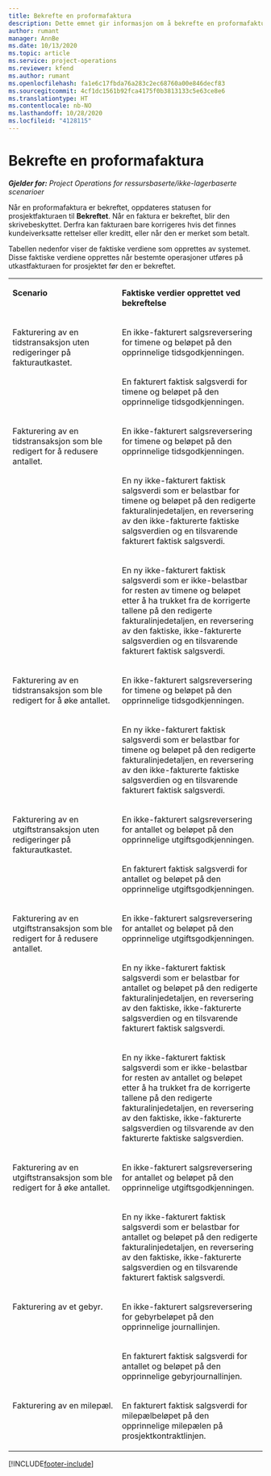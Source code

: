 ```yaml
---
title: Bekrefte en proformafaktura
description: Dette emnet gir informasjon om å bekrefte en proformafaktura.
author: rumant
manager: AnnBe
ms.date: 10/13/2020
ms.topic: article
ms.service: project-operations
ms.reviewer: kfend
ms.author: rumant
ms.openlocfilehash: fa1e6c17fbda76a283c2ec68760a00e846decf83
ms.sourcegitcommit: 4cf1dc1561b92fca4175f0b3813133c5e63ce8e6
ms.translationtype: HT
ms.contentlocale: nb-NO
ms.lasthandoff: 10/28/2020
ms.locfileid: "4128115"
---
```

# <a name="confirm-a-proforma-invoice"></a>Bekrefte en proformafaktura

_**Gjelder for:** Project Operations for ressursbaserte/ikke-lagerbaserte scenarioer_

Når en proformafaktura er bekreftet, oppdateres statusen for prosjektfakturaen til **Bekreftet**. Når en faktura er bekreftet, blir den skrivebeskyttet. Derfra kan fakturaen bare korrigeres hvis det finnes kundeiverksatte rettelser eller kreditt, eller når den er merket som betalt.

Tabellen nedenfor viser de faktiske verdiene som opprettes av systemet. Disse faktiske verdiene opprettes når bestemte operasjoner utføres på utkastfakturaen for prosjektet før den er bekreftet.

<table border="0" cellspacing="0" cellpadding="0">
    <tbody>
        <tr>
            <td width="416" valign="top">
                <p>
                    <strong>Scenario</strong>
                </p>
            </td>
            <td width="608" valign="top">
                <p>
                    <strong>Faktiske verdier opprettet ved bekreftelse</strong>
                </p>
            </td>
        </tr>
        <tr>
            <td width="216" rowspan="2" valign="top">
                <p>
Fakturering av en tidstransaksjon uten redigeringer på fakturautkastet.
                </p>
            </td>
            <td width="408" valign="top">
                <p>
En ikke-fakturert salgsreversering for timene og beløpet på den opprinnelige tidsgodkjenningen.
                </p>
            </td>
        </tr>
        <tr>
            <td width="408" valign="top">
                <p>
En fakturert faktisk salgsverdi for timene og beløpet på den opprinnelige tidsgodkjenningen.
                </p>
            </td>
        </tr>
        <tr>
            <td width="216" rowspan="3" valign="top">
                <p>
Fakturering av en tidstransaksjon som ble redigert for å redusere antallet.
                </p>
            </td>
            <td width="408" valign="top">
                <p>
En ikke-fakturert salgsreversering for timene og beløpet på den opprinnelige tidsgodkjenningen.
                </p>
            </td>
        </tr>
        <tr>
            <td width="408" valign="top">
                <p>
En ny ikke-fakturert faktisk salgsverdi som er belastbar for timene og beløpet på den redigerte fakturalinjedetaljen, en reversering av den ikke-fakturerte faktiske salgsverdien og en tilsvarende fakturert faktisk salgsverdi.
                </p>
            </td>
        </tr>
        <tr>
            <td width="408" valign="top">
                <p>
En ny ikke-fakturert faktisk salgsverdi som er ikke-belastbar for resten av timene og beløpet etter å ha trukket fra de korrigerte tallene på den redigerte fakturalinjedetaljen, en reversering av den faktiske, ikke-fakturerte salgsverdien og en tilsvarende fakturert faktisk salgsverdi.
                </p>
            </td>
        </tr>
        <tr>
            <td width="216" rowspan="2" valign="top">
                <p>
Fakturering av en tidstransaksjon som ble redigert for å øke antallet.
                </p>
            </td>
            <td width="408" valign="top">
                <p>
En ikke-fakturert salgsreversering for timene og beløpet på den opprinnelige tidsgodkjenningen.
                </p>
            </td>
        </tr>
        <tr>
            <td width="408" valign="top">
                <p>
En ny ikke-fakturert faktisk salgsverdi som er belastbar for timene og beløpet på den redigerte fakturalinjedetaljen, en reversering av den ikke-fakturerte faktiske salgsverdien og en tilsvarende fakturert faktisk salgsverdi.
                </p>
            </td>
        </tr>
        <tr>
            <td width="216" rowspan="2" valign="top">
                <p>
Fakturering av en utgiftstransaksjon uten redigeringer på fakturautkastet.
                </p>
            </td>
            <td width="408" valign="top">
                <p>
En ikke-fakturert salgsreversering for antallet og beløpet på den opprinnelige utgiftsgodkjenningen.
                </p>
            </td>
        </tr>
        <tr>
            <td width="408" valign="top">
                <p>
En fakturert faktisk salgsverdi for antallet og beløpet på den opprinnelige utgiftsgodkjenningen.
                </p>
            </td>
        </tr>
        <tr>
            <td width="216" rowspan="3" valign="top">
                <p>
Fakturering av en utgiftstransaksjon som ble redigert for å redusere antallet.
                </p>
            </td>
            <td width="408" valign="top">
                <p>
En ikke-fakturert salgsreversering for antallet og beløpet på den opprinnelige utgiftsgodkjenningen.
                </p>
            </td>
        </tr>
        <tr>
            <td width="408" valign="top">
                <p>
En ny ikke-fakturert faktisk salgsverdi som er belastbar for antallet og beløpet på den redigerte fakturalinjedetaljen, en reversering av den faktiske, ikke-fakturerte salgsverdien og en tilsvarende fakturert faktisk salgsverdi. 
                </p>
            </td>
        </tr>
        <tr>
            <td width="408" valign="top">
                <p>
En ny ikke-fakturert faktisk salgsverdi som er ikke-belastbar for resten av antallet og beløpet etter å ha trukket fra de korrigerte tallene på den redigerte fakturalinjedetaljen, en reversering av den faktiske, ikke-fakturerte salgsverdien og tilsvarende av den fakturerte faktiske salgsverdien.
                </p>
            </td>
        </tr>
        <tr>
            <td width="216" rowspan="2" valign="top">
                <p>
Fakturering av en utgiftstransaksjon som ble redigert for å øke antallet.
                </p>
            </td>
            <td width="408" valign="top">
                <p>
En ikke-fakturert salgsreversering for antallet og beløpet på den opprinnelige utgiftsgodkjenningen.
                </p>
            </td>
        </tr>
        <tr>
            <td width="408" valign="top">
                <p>
En ny ikke-fakturert faktisk salgsverdi som er belastbar for antallet og beløpet på den redigerte fakturalinjedetaljen, en reversering av den faktiske, ikke-fakturerte salgsverdien og en tilsvarende fakturert faktisk salgsverdi.
                </p>
            </td>
        </tr>
        <tr>
            <td width="216" rowspan="2" valign="top">
                <p>
Fakturering av et gebyr.
                </p>
            </td>
            <td width="408" valign="top">
                <p>
En ikke-fakturert salgsreversering for gebyrbeløpet på den opprinnelige journallinjen.
                </p>
            </td>
        </tr>
        <tr>
            <td width="408" valign="top">
                <p>
En fakturert faktisk salgsverdi for antallet og beløpet på den opprinnelige gebyrjournallinjen.
                </p>
            </td>
        </tr>
        <tr>
            <td width="216" valign="top">
                <p>
Fakturering av en milepæl.
                </p>
            </td>
            <td width="408" valign="top">
                <p>
En fakturert faktisk salgsverdi for milepælbeløpet på den opprinnelige milepælen på prosjektkontraktlinjen.
                </p>
            </td>
        </tr>
    </tbody>
</table>


[!INCLUDE[footer-include](../includes/footer-banner.md)]